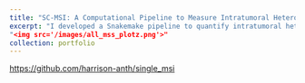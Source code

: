 ```yaml
---
title: "SC-MSI: A Computational Pipeline to Measure Intratumoral Heterogeneity in Microsatellite Instability Status"
excerpt: "I developed a Snakemake pipeline to quantify intratumoral heterogeneity in microsatellite instability status in single-cell sequencing data.
"<img src='/images/all_mss_plotz.png'>"
collection: portfolio
---
```


https://github.com/harrison-anth/single_msi
